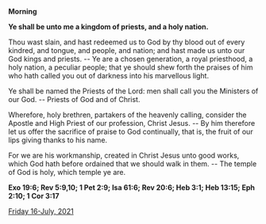 **Morning**

**Ye shall be unto me a kingdom of priests, and a holy nation.**
 
Thou wast slain, and hast redeemed us to God by thy blood out of every kindred, and tongue, and people, and nation; and hast made us unto our God kings and priests. -- Ye are a chosen generation, a royal priesthood, a holy nation, a peculiar people; that ye should shew forth the praises of him who hath called you out of darkness into his marvellous light.
 
Ye shall be named the Priests of the Lord: men shall call you the Ministers of our God. -- Priests of God and of Christ.
 
Wherefore, holy brethren, partakers of the heavenly calling, consider the Apostle and High Priest of our profession, Christ Jesus. -- By him therefore let us offer the sacrifice of praise to God continually, that is, the fruit of our lips giving thanks to his name.
 
For we are his workmanship, created in Christ Jesus unto good works, which God hath before ordained that we should walk in them. -- The temple of God is holy, which temple ye are.  

**Exo 19:6; Rev 5:9,10; 1 Pet 2:9; Isa 61:6; Rev 20:6; Heb 3:1; Heb 13:15; Eph 2:10; 1 Cor 3:17**

[Friday 16-July, 2021](https://t.me/daily_light)
